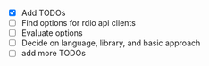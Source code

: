 - [x] Add TODOs
- [ ] Find options for rdio api clients
- [ ] Evaluate options
- [ ] Decide on language, library, and basic approach
- [ ] add more TODOs
